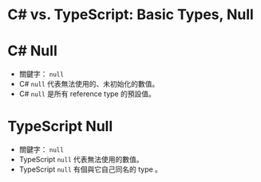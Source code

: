 # C# vs. TypeScript: Basic Types, Null


# C# Null

* 關鍵字： `null`
* C# `null` 代表無法使用的、未初始化的數值。
* C# `null` 是所有 reference type 的預設值。


# TypeScript Null

* 關鍵字： `null`
* TypeScript `null` 代表無法使用的數值。
* TypeScript `null` 有個與它自己同名的 type 。
